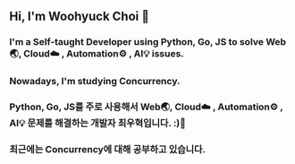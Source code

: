 ## Hi, I'm Woohyuck Choi 👋

### I'm a Self-taught Developer using Python, Go, JS to solve Web🌏, Cloud☁️ , Automation⚙️ , AI💡 issues.
### Nowadays, I'm studying Concurrency.

### Python, Go, JS를 주로 사용해서 Web🌏, Cloud☁️ , Automation⚙️ , AI💡 문제를 해결하는 개발자 최우혁입니다. :)👋
### 최근에는 Concurrency에 대해 공부하고 있습니다.
